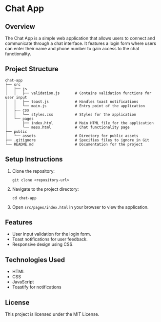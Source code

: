 # Chat App

## Overview
The Chat App is a simple web application that allows users to connect and communicate through a chat interface. It features a login form where users can enter their name and phone number to gain access to the chat functionality.

## Project Structure
```
chat-app
├── src
│   ├── js
│   │   ├── validation.js       # Contains validation functions for user input
│   │   ├── toast.js            # Handles toast notifications
│   │   └── main.js             # Entry point of the application
│   ├── css
│   │   └── styles.css          # Styles for the application
│   └── pages
│       ├── index.html          # Main HTML file for the application
│       └── mess.html           # Chat functionality page
├── public
│   └── assets                  # Directory for public assets
├── .gitignore                  # Specifies files to ignore in Git
└── README.md                   # Documentation for the project
```

## Setup Instructions
1. Clone the repository:
   ```
   git clone <repository-url>
   ```
2. Navigate to the project directory:
   ```
   cd chat-app
   ```
3. Open `src/pages/index.html` in your browser to view the application.

## Features
- User input validation for the login form.
- Toast notifications for user feedback.
- Responsive design using CSS.

## Technologies Used
- HTML
- CSS
- JavaScript
- Toastify for notifications

## License
This project is licensed under the MIT License.